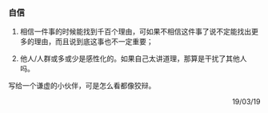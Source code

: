 ### 自信

1. 相信一件事的时候能找到千百个理由，可如果不相信这件事了说不定能找出更多的理由，而且说到底这事也不一定重要；

2. 他人/人群或多或少是感性化的。如果自己太讲道理，那算是干扰了其他人吗。

写给一个谦虚的小伙伴，可是怎么看都像狡辩。

<p align="right">19/03/19</p>